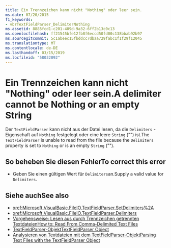 ```yaml
---
title: Ein Trennzeichen kann nicht "Nothing" oder leer sein.
ms.date: 07/20/2015
f1_keywords:
- vbrTextFieldParser_DelimiterNothing
ms.assetid: 8885fcd1-c201-409d-9a32-6ff2b13c0c13
ms.openlocfilehash: ff21545bfe12fb8f6eccd50fd00c138bbab92b97
ms.sourcegitcommit: 5c1abeec15fbddcc7dbaa729fabc1f1f29f12045
ms.translationtype: MT
ms.contentlocale: de-DE
ms.lasthandoff: 03/15/2019
ms.locfileid: "58032092"
---
```

# <a name="a-delimiter-cannot-be-nothing-or-an-empty-string"></a><span data-ttu-id="d1b68-102">Ein Trennzeichen kann nicht "Nothing" oder leer sein.</span><span class="sxs-lookup"><span data-stu-id="d1b68-102">A delimiter cannot be Nothing or an empty String</span></span>
<span data-ttu-id="d1b68-103">Der `TextFieldParser` kann nicht aus der Datei lesen, da die `Delimiters` -Eigenschaft auf `Nothing` festgelegt oder eine leere `String` ("") ist.</span><span class="sxs-lookup"><span data-stu-id="d1b68-103">The `TextFieldParser` is unable to read from the file because the `Delimiters` property is set to `Nothing` or is an empty `String` ("").</span></span>  
  
## <a name="to-correct-this-error"></a><span data-ttu-id="d1b68-104">So beheben Sie diesen Fehler</span><span class="sxs-lookup"><span data-stu-id="d1b68-104">To correct this error</span></span>  
  
-   <span data-ttu-id="d1b68-105">Geben Sie einen gültigen Wert für `Delimiters`an.</span><span class="sxs-lookup"><span data-stu-id="d1b68-105">Supply a valid value for `Delimiters`.</span></span>  
  
## <a name="see-also"></a><span data-ttu-id="d1b68-106">Siehe auch</span><span class="sxs-lookup"><span data-stu-id="d1b68-106">See also</span></span>

- <xref:Microsoft.VisualBasic.FileIO.TextFieldParser.SetDelimiters%2A>
- <xref:Microsoft.VisualBasic.FileIO.TextFieldParser.Delimiters>
- [<span data-ttu-id="d1b68-107">Vorgehensweise: Lesen aus durch Trennzeichen getrennten Textdateien</span><span class="sxs-lookup"><span data-stu-id="d1b68-107">How to: Read From Comma-Delimited Text Files</span></span>](../../visual-basic/developing-apps/programming/drives-directories-files/how-to-read-from-comma-delimited-text-files.md)
- [<span data-ttu-id="d1b68-108">TextFieldParser-Objekt</span><span class="sxs-lookup"><span data-stu-id="d1b68-108">TextFieldParser Object</span></span>](../../visual-basic/language-reference/objects/textfieldparser-object.md)
- [<span data-ttu-id="d1b68-109">Analysieren von Textdateien mit dem TextFieldParser-Objekt</span><span class="sxs-lookup"><span data-stu-id="d1b68-109">Parsing Text Files with the TextFieldParser Object</span></span>](../../visual-basic/developing-apps/programming/drives-directories-files/parsing-text-files-with-the-textfieldparser-object.md)
